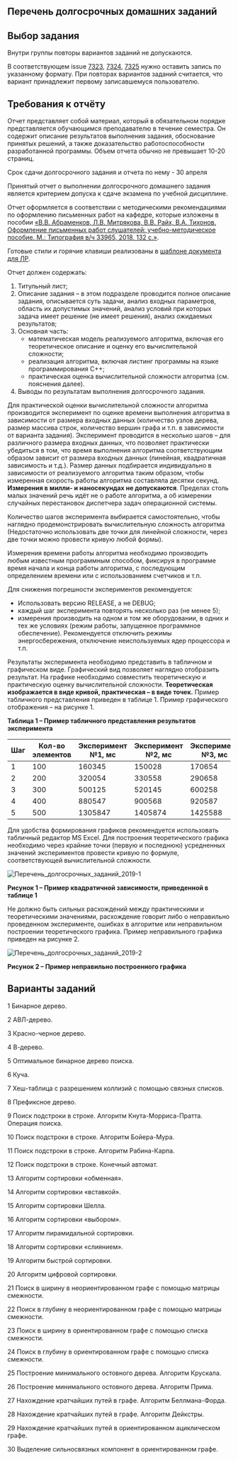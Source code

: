 ## Перечень долгосрочных домашних заданий

## Выбор задания

Внутри группы повторы вариантов заданий не допускаются.

В соответствующем issue [7323](http://gitlabnto/sub/timp/issues/4), [7324](http://gitlabnto/sub/timp/issues/5), [7325](http://gitlabnto/sub/timp/issues/6) нужно оставить запись по указанному формату. При повторах вариантов заданий считается, что вариант принадлежит первому записавшемуся пользователю.

## Требования к отчёту

Отчет представляет собой материал, который в обязательном порядке представляется обучающимся преподавателю в течение семестра. Он содержит описание результатов выполнения задания, обоснование принятых решений, а также доказательство работоспособности разработанной программы. Объем отчета обычно не превышает 10-20 страниц.

Срок сдачи долгосрочного задания и отчета по нему - 30 апреля

Принятый отчет о выполнении долгосрочного домашнего задания является критерием допуска к сдаче экзамена по учебной дисциплине.

Отчет оформляется в соответствии с методическими рекомендациями по оформлению письменных работ на кафедре, которые изложены в пособии [«В.В. Абраменков, Л.В. Митрякова, В.В. Райх, В.А. Тихонов. Оформление письменных работ слушателей: учебно-методическое пособие. М.: Типография в/ч 33965, 2018, 132 с.»](/uploads/270dc92060704493cb455d18f0ff3e9d/Оформление_письменных_работ-2018_3.pdf).


Готовые стили и горячие клавиши реализованы в [шаблоне документа для ЛР](http://gitlabnto/anetto/wiki/wikis/%D1%88%D0%B0%D0%B1%D0%BB%D0%BE%D0%BD-%D0%B4%D0%BE%D0%BA%D1%83%D0%BC%D0%B5%D0%BD%D1%82%D0%BE%D0%B2).

Отчет должен содержать:
1.	Титульный лист;
1.	Описание задания – в этом подразделе проводится полное описание задания,  описывается суть задачи, анализ входных параметров, область их допустимых значений, анализ условий при которых задача имеет решение (не имеет решения), анализ ожидаемых результатов;
1.	Основная часть:
    -	математическая модель реализуемого алгоритма, включая его теоретическое описание и оценку его вычислительной сложности;
    -	реализация алгоритма, включая листинг программы на языке программирования С++;
    -	практическая оценка вычислительной сложности алгоритма (см. пояснения далее).
1.	Выводы по результатам выполнения долгосрочного задания.

Для практической оценки вычислительной сложности алгоритма производится эксперимент по оценке времени выполнения алгоритма в зависимости от размера входных данных (количество узлов дерева, размер массива строк, количество вершин графа и т.п. в зависимости от варианта задания). Эксперимент проводится в несколько шагов – для различного размера входных данных, что позволяет практически убедиться в том, что время выполнения алгоритма соответствующим образом зависит от размера входных данных (линейная, квадратичная зависимость и т.д.). Размер данных подбирается индивидуально в зависимости от реализуемого алгоритма таким образом, чтобы измеренная скорость работы алгоритма составляла десятки секунд. **Измерения в милли- и наносекундах не допускаются**. Пределах столь малых значений речь идёт не о работе алгоритма, а об измерении случайных перестановок диспетчера задач операционной системы.

Количество шагов эксперимента выбирается самостоятельно, чтобы наглядно продемонстрировать вычислительную сложность алгоритма (Недостаточно использовать две точки для линейной сложности, через две точки можно провести кривую любой формы).

Измерения времени работы алгоритма необходимо производить любым известным программным способом, фиксируя в программе время начала и конца работы алгоритма, с последующим определением времени или с использованием счетчиков и т.п.

Для снижения погрешности экспериментов рекомендуется:
 *	Использовать версию RELEASE, а не DEBUG;
 *	каждый шаг эксперимента повторять несколько раз (не менее 5);
 *	измерения производить на одном и том же оборудовании, в одних и тех же условиях (режим работы, запущенное программное обеспечение). Рекомендуется отключить режимы энергосбережения, отключение неиспользуемых ядер процессора и т.п.

Результаты эксперимента необходимо представить в табличном и графическом виде. Графический вид позволяет наглядно отобразить результат. На графике необходимо совместить теоретическую и практическую оценку вычислительной сложности. **Теоретическая изображается в виде кривой, практическая – в виде точек.** Пример табличного представления приведен в таблице 1. Пример графического отображения – на рисунке 1.

**Таблица 1 – Пример табличного представления результатов эксперимента**


| Шаг | Кол-во элементов | Эксперимент №1, мс | Эксперимент №2, мс | Эксперимент №3, мс | Эксперимент №4, мс | Эксперимент №5, мс |
| --- | ---------------- | ------------------ | ------------------ | ------------------ | ------------------ | ------------------ |
| 1 | 100	| 160345	| 150028	| 170654	| 140253	| 180254 | 
| 2 | 200	| 320054	| 330558	| 290658	| 340587	| 280564 | 
| 3 | 300	| 500125	| 520145	| 600258	| 550658	| 580547 | 
| 4 | 400	| 880547	| 900568	| 920587	| 911111	| 930258 | 
| 5 | 500	| 1305847	| 1405874	| 1425588	| 1350258	| 1385473 | 


Для удобства формирования графиков рекомендуется использовать табличный редактор MS Excel. Для построения теоретического графика необходимо через крайние точки (первую и последнюю) усредненных значений экспериментов провести кривую по формуле, соответствующей вычислительной сложности.

![Перечень_долгосрочных_заданий_2019-1](/uploads/428e2d5712abd26a8a1f28de96b7c30a/Перечень_долгосрочных_заданий_2019-1.png)

**Рисунок 1 – Пример квадратичной зависимости, приведенной в таблице 1**

Не должно быть сильных расхождений между практическими и теоретическими значениями, расхождение говорит либо о неправильно проведенном эксперименте, ошибках в алгоритме или неправильном построении теоретического графика. Пример неправильного графика приведен на рисунке 2.

![Перечень_долгосрочных_заданий_2019-2](/uploads/8163620cb3deef2c401e28f2d1743b2d/Перечень_долгосрочных_заданий_2019-2.png)

**Рисунок 2 – Пример неправильно построенного графика**

## Варианты заданий

1 Бинарное дерево.  

2 АВЛ-дерево.  

3 Красно-черное дерево.  

4 В-дерево.  

5 Оптимальное бинарное дерево поиска.  

6 Куча.  

7 Хеш-таблица с разрешением коллизий с помощью связных списков.  

8 Префиксное дерево. 

9 Поиск подстроки в строке. Алгоритм Кнута-Морриса-Пратта. Операция поиска.

10 Поиск подстроки в строке. Алгоритм Бойера-Мура.

11 Поиск подстроки в строке. Алгоритм Рабина-Карпа.

12 Поиск подстроки в строке. Конечный автомат.

13 Алгоритм сортировки «обменная».

14 Алгоритм сортировки «вставкой».

15 Алгоритм сортировки Шелла.

16 Алгоритм сортировки «выбором».

17 Алгоритм пирамидальной сортировки.

18 Алгоритм сортировки «слиянием».

19 Алгоритм быстрой сортировки.

20 Алгоритм цифровой сортировки.

21 Поиск в ширину в неориентированном графе с помощью матрицы смежности.

22 Поиск в глубину в неориентированном графе с помощью матрицы смежности.

23 Поиск в ширину в ориентированном графе с помощью списка смежности.

24 Поиск в глубину в ориентированном графе с помощью списка смежности.

25 Построение минимального остовного дерева. Алгоритм Крускала.

26 Построение минимального остовного дерева. Алгоритм Прима.

27 Нахождение кратчайших путей в графе. Алгоритм Беллмана-Форда.

28 Нахождение кратчайших путей в графе. Алгоритм Дейкстры.

29 Нахождение кратчайших путей в ориентированном ациклическом графе.

30 Выделение сильносвязных компонент в ориентированном графе.
